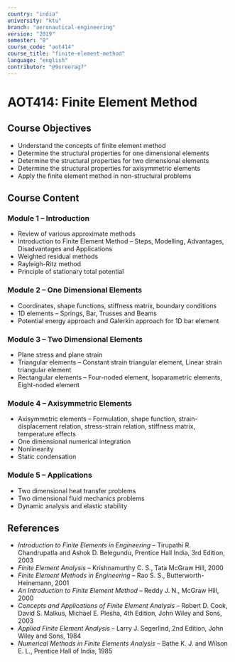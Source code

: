 ```yaml
---
country: "india"
university: "ktu"
branch: "aeronautical-engineering"
version: "2019"
semester: "8"
course_code: "aot414"
course_title: "finite-element-method"
language: "english"
contributor: "@9sreerag7"
---
```


# AOT414: Finite Element Method

## Course Objectives

- Understand the concepts of finite element method  
- Determine the structural properties for one dimensional elements  
- Determine the structural properties for two dimensional elements  
- Determine the structural properties for axisymmetric elements  
- Apply the finite element method in non-structural problems  

## Course Content

### Module 1 – Introduction

- Review of various approximate methods  
- Introduction to Finite Element Method – Steps, Modelling, Advantages, Disadvantages and Applications  
- Weighted residual methods  
- Rayleigh-Ritz method  
- Principle of stationary total potential  

### Module 2 – One Dimensional Elements

- Coordinates, shape functions, stiffness matrix, boundary conditions  
- 1D elements – Springs, Bar, Trusses and Beams  
- Potential energy approach and Galerkin approach for 1D bar element  

### Module 3 – Two Dimensional Elements

- Plane stress and plane strain  
- Triangular elements – Constant strain triangular element, Linear strain triangular element  
- Rectangular elements – Four-noded element, Isoparametric elements, Eight-noded element  

### Module 4 – Axisymmetric Elements

- Axisymmetric elements – Formulation, shape function, strain-displacement relation, stress-strain relation, stiffness matrix, temperature effects  
- One dimensional numerical integration  
- Nonlinearity  
- Static condensation  

### Module 5 – Applications

- Two dimensional heat transfer problems  
- Two dimensional fluid mechanics problems  
- Dynamic analysis and elastic stability  

## References

- *Introduction to Finite Elements in Engineering* – Tirupathi R. Chandrupatla and Ashok D. Belegundu, Prentice Hall India, 3rd Edition, 2003  
- *Finite Element Analysis* – Krishnamurthy C. S., Tata McGraw Hill, 2000  
- *Finite Element Methods in Engineering* – Rao S. S., Butterworth-Heinemann, 2001  
- *An Introduction to Finite Element Method* – Reddy J. N., McGraw Hill, 2000  
- *Concepts and Applications of Finite Element Analysis* – Robert D. Cook, David S. Malkus, Michael E. Plesha, 4th Edition, John Wiley and Sons, 2003  
- *Applied Finite Element Analysis* – Larry J. Segerlind, 2nd Edition, John Wiley and Sons, 1984  
- *Numerical Methods in Finite Elements Analysis* – Bathe K. J. and Wilson E. L., Prentice Hall of India, 1985  

